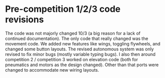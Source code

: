 # Pre-competition 1/2/3 code revisions
The code was not majorly changed 10/3 (a big reason for a lack of continued documentation). The only code that really changed was the movement code. We added new features like wings, toggling flywheels, and changed some button layouts. The revised autonomous system was only revised to fix minor bugs (mostly variable typing bugs). I also then around competition 2 / competition 3 worked on elevation code (both for pneumatics and motors as the design changed). Other than that ports were changed to accommodate new wiring layouts.